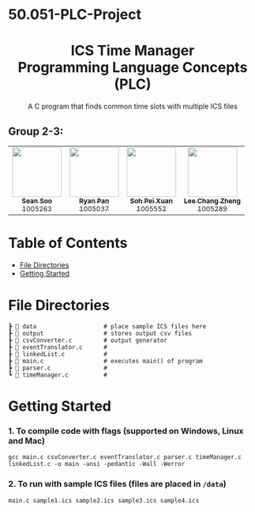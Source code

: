 # 50.051-PLC-Project

<h1 align="center" style="border-bottom: none">
    <b>ICS Time Manager</b>
    <br>
    Programming Language Concepts (PLC)
    <br>
</h1>

<p align="center">
    A C program that finds common time slots with multiple ICS files
</p>

<table align="center">
<h2>Group 2-3: </h2>
  <tr>
    <td align="center"><a href="https://github.com/ssjh23"><img src="https://avatars.githubusercontent.com/u/64569228?v=4?s=100" width="100px;" alt=""/><br /><sub><b>Sean Soo</b><br/>1005263</sub></a><br />
    <td align="center"><a href="https://github.com/ryanpantk"><img src="https://avatars.githubusercontent.com/u/66586824?v=4?s=100" width="100px;" alt=""/><br /><sub><b>Ryan Pan</b><br/>1005037</sub></a><br />
    <td align="center"><a href="https://github.com/bloomspx"><img src="https://avatars.githubusercontent.com/bloomspx?v=4?s=100" width="100px;" alt=""/><br /><sub><b>Soh Pei Xuan</b><br/>1005552</sub></a><br/>
    <td align="center"><a href="https://github.com/Leecz888"><img src="https://avatars.githubusercontent.com/u/90887690?v=4?s=100" width="100px;" alt=""/><br /><sub><b>Lee Chang Zheng</b><br/>1005289</sub></a><br />
  </tr>
</table>

# Table of Contents
-   [File Directories](#file-directories)
-   [Getting Started](#getting-started)

# File Directories
```
┣ 📂 data                   # place sample ICS files here
┣ 📂 output                 # stores output csv files 
┣ 📄 csvConverter.c         # output generator
┣ 📄 eventTranslator.c      #
┣ 📄 linkedList.c           # 
┣ 📄 main.c                 # executes main() of program
┣ 📄 parser.c               # 
┗ 📄 timeManager.c          #
 ```

# Getting Started

### 1. To compile code with flags (supported on Windows, Linux and Mac)
```
gcc main.c csvConverter.c eventTranslator.c parser.c timeManager.c linkedList.c -o main -ansi -pedantic -Wall -Werror
```

### 2. To run with sample ICS files (files are placed in `/data`)
```
main.c sample1.ics sample2.ics sample3.ics sample4.ics
```
